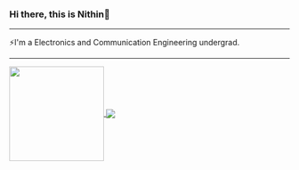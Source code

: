 ### Hi there, this is Nithin👋

<hr>

⚡I'm a Electronics and Communication Engineering undergrad.

<hr>

<div>
  <a href="https://github.com/nithinsoundar">
   <img align="center" height="170" src="https://github-readme-stats.vercel.app/api/top-langs/?username=nithinsoundar&layout=compact&langs_count=16&theme=dracula"/>
  <img align="center" src="https://github-readme-stats.vercel.app/api?username=nithinsoundar&show_icons=true&theme=dracula&include_all_commits=true&count_private=true&hide=issues"/>
</div>
<!--
**nithinsoundar/nithinsoundar** is a ✨ _special_ ✨ repository because its `README.md` (this file) appears on your GitHub profile.

Here are some ideas to get you started:

- 🔭 I’m currently working on ...
- 🌱 I’m currently learning ...
- 👯 I’m looking to collaborate on ...
- 🤔 I’m looking for help with ...
- 💬 Ask me about ...
- 📫 How to reach me: ...
- 😄 Pronouns: ...
- ⚡ Fun fact: ...
-->
